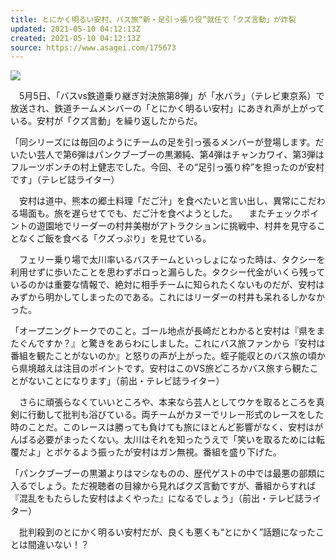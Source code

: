 ```yaml
---
title: とにかく明るい安村、バス旅“新・足引っ張り役”就任で「クズ言動」が炸裂
updated: 2021-05-10 04:12:13Z
created: 2021-05-10 04:12:13Z
source: https://www.asagei.com/175673
---
```


[![](https://cdn.asagei.com/asagei/uploads/2021/05/20210509_asagei_yasumura-250x250.jpg)](https://cdn.asagei.com/asagei/uploads/2021/05/20210509_asagei_yasumura.jpg)

　5月5日、「バスvs鉄道乗り継ぎ対決旅第8弾」が「水バラ」（テレビ東京系）で放送され、鉄道チームメンバーの「とにかく明るい安村」にあきれ声が上がっている。安村が「クズ言動」を繰り返したからだ。

「同シリーズには毎回のようにチームの足を引っ張るメンバーが登場します。だいたい芸人で第6弾はパンクブーブーの黒瀬純、第4弾はチャンカワイ、第3弾はフルーツポンチの村上健志でした。今回、その“足引っ張り枠”を担ったのが安村です」（テレビ誌ライター）

　安村は道中、熊本の郷土料理「だご汁」を食べたいと言い出し、異常にこだわる場面も。旅を遅らせてでも、だご汁を食べようとした。
　またチェックポイントの遊園地でリーダーの村井美樹がアトラクションに挑戦中、村井を見守ることなくご飯を食べる「クズっぷり」を見せている。

　フェリー乗り場で太川率いるバスチームといっしょになった時は、タクシーを利用せずに歩いたことを思わずポロっと漏らした。タクシー代金がいくら残っているのかは重要な情報で、絶対に相手チームに知られたくないものだが、安村はみずから明かしてしまったのである。これにはリーダーの村井も呆れるしかなかった。

「オープニングトークでのこと。ゴール地点が長崎だとわかると安村は『県をまたぐんですか？』と驚きをあらわにしました。これにバス旅ファンから『安村は番組を観たことがないのか』と怒りの声が上がった。蛭子能収とのバス旅の頃から県境越えは注目のポイントです。安村はこのVS旅どころかバス旅すら観たことがないことになります」（前出・テレビ誌ライター）

　さらに頑張らなくていいところや、本来なら芸人としてウケを取るところを真剣に行動して批判も浴びている。両チームがカヌーでリレー形式のレースをした時のことだ。このレースは勝っても負けても旅にほとんど影響がなく、安村はがんばる必要がまったくない。太川はそれを知ったうえで「笑いを取るためには転覆だよ」とボケるよう振ったが安村はガン無視。番組を盛り下げた。

「パンクブーブーの黒瀬よりはマシなものの、歴代ゲストの中では最悪の部類に入るでしょう。ただ視聴者の目線から見ればクズ言動ですが、番組からすれば『混乱をもたらした安村はよくやった』になるでしょう」（前出・テレビ誌ライター）

　批判殺到のとにかく明るい安村だが、良くも悪くも“とにかく”話題になったことは間違いない！？